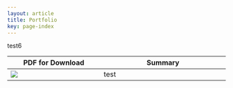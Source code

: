 ```yaml
---
layout: article
title: Portfolio
key: page-index
---
```



test6

|<img width=300/> PDF for Download|<img width=600/> Summary|
|-------|-------|
|[<img src="http://www.google.com.au/images/nav_logo7.png">](http://google.com.au/)|test|

